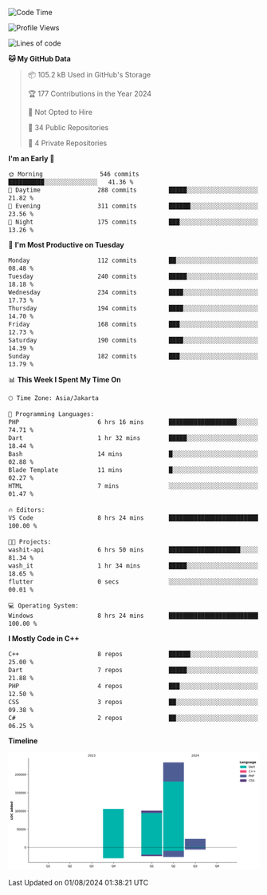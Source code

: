 <!--START_SECTION:waka-->
![Code Time](http://img.shields.io/badge/Code%20Time-147%20hrs%207%20mins-blue)

![Profile Views](http://img.shields.io/badge/Profile%20Views-11-blue)

![Lines of code](https://img.shields.io/badge/From%20Hello%20World%20I%27ve%20Written-462.0%20thousand%20lines%20of%20code-blue)

**🐱 My GitHub Data** 

> 📦 105.2 kB Used in GitHub's Storage 
 > 
> 🏆 177 Contributions in the Year 2024
 > 
> 🚫 Not Opted to Hire
 > 
> 📜 34 Public Repositories 
 > 
> 🔑 4 Private Repositories 
 > 
**I'm an Early 🐤** 

```text
🌞 Morning                546 commits         ██████████░░░░░░░░░░░░░░░   41.36 % 
🌆 Daytime                288 commits         █████░░░░░░░░░░░░░░░░░░░░   21.82 % 
🌃 Evening                311 commits         ██████░░░░░░░░░░░░░░░░░░░   23.56 % 
🌙 Night                  175 commits         ███░░░░░░░░░░░░░░░░░░░░░░   13.26 % 
```
📅 **I'm Most Productive on Tuesday** 

```text
Monday                   112 commits         ██░░░░░░░░░░░░░░░░░░░░░░░   08.48 % 
Tuesday                  240 commits         █████░░░░░░░░░░░░░░░░░░░░   18.18 % 
Wednesday                234 commits         ████░░░░░░░░░░░░░░░░░░░░░   17.73 % 
Thursday                 194 commits         ████░░░░░░░░░░░░░░░░░░░░░   14.70 % 
Friday                   168 commits         ███░░░░░░░░░░░░░░░░░░░░░░   12.73 % 
Saturday                 190 commits         ████░░░░░░░░░░░░░░░░░░░░░   14.39 % 
Sunday                   182 commits         ███░░░░░░░░░░░░░░░░░░░░░░   13.79 % 
```


📊 **This Week I Spent My Time On** 

```text
🕑︎ Time Zone: Asia/Jakarta

💬 Programming Languages: 
PHP                      6 hrs 16 mins       ███████████████████░░░░░░   74.71 % 
Dart                     1 hr 32 mins        █████░░░░░░░░░░░░░░░░░░░░   18.44 % 
Bash                     14 mins             █░░░░░░░░░░░░░░░░░░░░░░░░   02.88 % 
Blade Template           11 mins             █░░░░░░░░░░░░░░░░░░░░░░░░   02.27 % 
HTML                     7 mins              ░░░░░░░░░░░░░░░░░░░░░░░░░   01.47 % 

🔥 Editors: 
VS Code                  8 hrs 24 mins       █████████████████████████   100.00 % 

🐱‍💻 Projects: 
washit-api               6 hrs 50 mins       ████████████████████░░░░░   81.34 % 
wash_it                  1 hr 34 mins        █████░░░░░░░░░░░░░░░░░░░░   18.65 % 
flutter                  0 secs              ░░░░░░░░░░░░░░░░░░░░░░░░░   00.01 % 

💻 Operating System: 
Windows                  8 hrs 24 mins       █████████████████████████   100.00 % 
```

**I Mostly Code in C++** 

```text
C++                      8 repos             ██████░░░░░░░░░░░░░░░░░░░   25.00 % 
Dart                     7 repos             █████░░░░░░░░░░░░░░░░░░░░   21.88 % 
PHP                      4 repos             ███░░░░░░░░░░░░░░░░░░░░░░   12.50 % 
CSS                      3 repos             ██░░░░░░░░░░░░░░░░░░░░░░░   09.38 % 
C#                       2 repos             ██░░░░░░░░░░░░░░░░░░░░░░░   06.25 % 
```



**Timeline**

![Lines of Code chart](https://raw.githubusercontent.com/PradiptaAhmad/PradiptaAhmad/main/assets/bar_graph.png)


 Last Updated on 01/08/2024 01:38:21 UTC
<!--END_SECTION:waka-->
